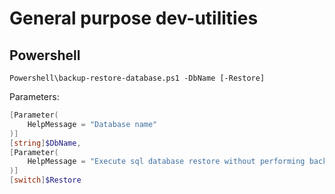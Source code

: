 # General purpose dev-utilities

## Powershell

`Powershell\backup-restore-database.ps1 -DbName [-Restore]`

Parameters:

```powershell
[Parameter(
    HelpMessage = "Database name"
)]
[string]$DbName,
[Parameter(
    HelpMessage = "Execute sql database restore without performing backup"
)]
[switch]$Restore
```

